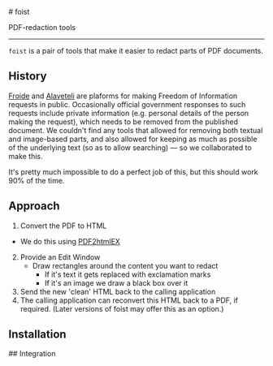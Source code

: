 # foist

PDF-redaction tools

----

`foist` is a pair of tools that make it easier to redact parts of PDF
documents. 

## History

[Froide](http://stefanw.github.io/froide/) and
[Alaveteli](http://alaveteli.org/) are plaforms for making Freedom of
Information requests in public.  Occasionally official government
responses to such requests include private information (e.g. personal
details of the person making the request), which needs to be removed from
the published document. We couldn't find any tools that allowed for
removing both textual and image-based parts, and also allowed for
keeping as much as possible of the underlying text (so as to allow
searching) — so we collaborated to make this. 

It's pretty much impossible to do a perfect job of this, but this should
work 90% of the time.

## Approach

1. Convert the PDF to HTML
  * We do this using [PDF2htmlEX](https://github.com/coolwanglu/pdf2htmlEX)
2. Provide an Edit Window 
    * Draw rectangles around the content you want to redact
        * If it's text it gets replaced with exclamation marks
        * If it's an image we draw a black box over it
3. Send the new 'clean' HTML back to the calling application
4. The calling application can reconvert this HTML back to a PDF, if
required. (Later versions of foist may offer this as an option.)

## Installation


## Integration 



